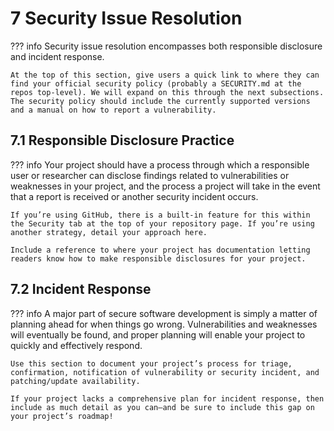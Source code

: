 # 7 Security Issue Resolution

??? info
    Security issue resolution encompasses both responsible disclosure and incident response.

    At the top of this section, give users a quick link to where they can find your official security policy (probably a SECURITY.md at the repos top-level). We will expand on this through the next subsections. The security policy should include the currently supported versions and a manual on how to report a vulnerability.

## 7.1 Responsible Disclosure Practice

??? info
    Your project should have a process through which a responsible user or researcher can disclose findings related to vulnerabilities or weaknesses in your project, and the process a project will take in the event that a report is received or another security incident occurs.

    If you’re using GitHub, there is a built-in feature for this within the Security tab at the top of your repository page. If you’re using another strategy, detail your approach here.

    Include a reference to where your project has documentation letting readers know how to make responsible disclosures for your project.

## 7.2 Incident Response

??? info
    A major part of secure software development is simply a matter of planning ahead for when things go wrong. Vulnerabilities and weaknesses will eventually be found, and proper planning will enable your project to quickly and effectively respond.

    Use this section to document your project’s process for triage, confirmation, notification of vulnerability or security incident, and patching/update availability.

    If your project lacks a comprehensive plan for incident response, then include as much detail as you can—and be sure to include this gap on your project’s roadmap!